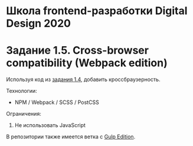 # Школа frontend-разработки Digital Design 2020

<h1>Задание 1.5. Cross-browser compatibility (Webpack edition)</h1>
<p>Используя код из <a href="https://github.com/aakulgina/Kulgina_DigDes_FE2020/tree/Task_1_4_SCSS">задания 1.4</a>, добавить кроссбраузерность.</p>
<p>Технологии:
    <ul>
        <li>NPM / Webpack / SCSS / PostCSS</li>
    </ul>
</p>
<p>Ограничения:
    <ol>
        <li>Не использовать JavaScript</li>
    </ol>
</p>
<p>В репозитории также имеется ветка с <a href="https://github.com/aakulgina/Kulgina_DigDes_FE2020/tree/Task_1_5_Cross-browser_compatibility">Gulp Edition</a>.
</p>